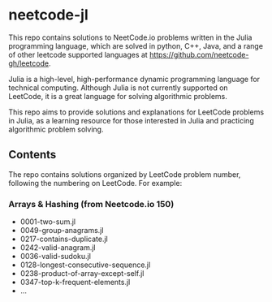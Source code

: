 # neetcode-jl

This repo contains solutions to NeetCode.io problems written in the Julia programming language, which are solved in python, C++, Java, and a range of other leetcode supported languages at https://github.com/neetcode-gh/leetcode.

Julia is a high-level, high-performance dynamic programming language for technical computing. Although Julia is not currently supported on LeetCode, it is a great language for solving algorithmic problems.

This repo aims to provide solutions and explanations for LeetCode problems in Julia, as a learning resource for those interested in Julia and practicing algorithmic problem solving.

## Contents

The repo contains solutions organized by LeetCode problem number, following the numbering on LeetCode. For example:

### Arrays & Hashing (from Neetcode.io 150)
- 0001-two-sum.jl
- 0049-group-anagrams.jl
- 0217-contains-duplicate.jl
- 0242-valid-anagram.jl
- 0036-valid-sudoku.jl
- 0128-longest-consecutive-sequence.jl
- 0238-product-of-array-except-self.jl
- 0347-top-k-frequent-elements.jl
- ...


